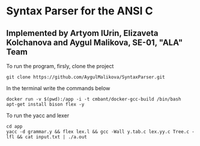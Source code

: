 # Syntax Parser for the ANSI C

## Implemented by Artyom IUrin, Elizaveta Kolchanova and Aygul Malikova, SE-01, "ALA" Team

To run the program, firsly, clone the project

`git clone https://github.com/AygulMalikova/SyntaxParser.git`

In the terminal write the commands below

`docker run -v $(pwd):/app -i -t cmbant/docker-gcc-build /bin/bash`  
`apt-get install bison flex -y`

To run the yacc and lexer

`cd app`  
`yacc -d grammar.y && flex lex.l && gcc -Wall y.tab.c lex.yy.c Tree.c -lfl && cat input.txt | ./a.out`
